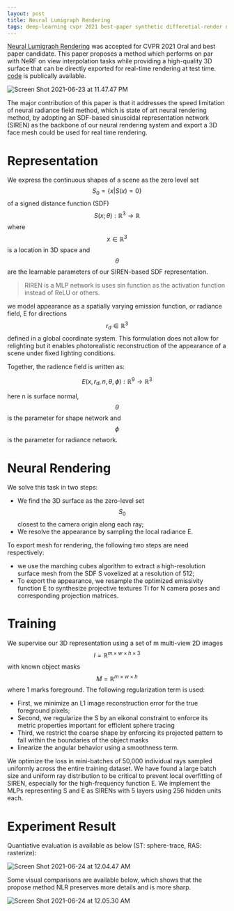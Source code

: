 ```yaml
---
layout: post
title: Neural Lumigraph Rendering
tags: deep-learning cvpr 2021 best-paper synthetic differetial-render nerf 3d-mesh RIREN lumigraph
---
```

[Neural Lumigraph Rendering](https://arxiv.org/abs/2103.11571) was accepted for CVPR 2021 Oral and best paper candidate. This paper proposes a method which performs on par with NeRF on view interpolation tasks while providing a high-quality 3D surface that can be directly exported for real-time rendering at test time. [code](http://www.computationalimaging.org/publications/nlr/) is publically available.

![Screen Shot 2021-06-23 at 11.47.47 PM](https://raw.githubusercontent.com/zhangtemplar/zhangtemplar.github.io/master/uPic/2021_06_23_23_47_49_Screen%20Shot%202021-06-23%20at%2011.47.47%20PM.png)

The major contribution of this paper is that it addresses the speed limitation of neural radiance field method, which is state of art neural rendering method, by adopting an SDF-based sinusoidal representation network (SIREN) as the backbone of our neural rendering system and export a 3D face mesh could be used for real time rendering.

# Representation

We express the continuous shapes of a scene as the zero level set $$S_0=\{x\vert S(x)=0\}$$ of a signed distance function (SDF) $$S(x;\theta):\mathbb{R}^3\to\mathbb{R} $$ where $$x\in\mathbb{R}^3$$ is a location in 3D space and $$\theta$$ are the learnable parameters of our SIREN-based SDF representation.

> RIREN is a MLP network is uses sin function as the activation function instead of ReLU or others.

we model appearance as a spatially varying emission function, or radiance field, E for directions $$r_d\in\mathbb{R}^3$$ defined in a global coordinate system. This formulation does not allow for relighting but it enables photorealistic reconstruction of the appearance of a scene under fixed lighting conditions.

Together, the radience field is written as:

$$E(x,r_d,n,\theta,\phi):\mathbb{R}^9\to\mathbb{R}^3$$

here n is surface normal, $$\theta$$ is the parameter for shape network and $$\phi$$ is the parameter for radiance network.

# Neural Rendering

We solve this task in two steps:

- We find the 3D surface as the zero-level set $$S_0$$ closest to the camera origin along each ray; 
- We resolve the appearance by sampling the local radiance E.

To export mesh for rendering, the following two steps are need respectively:

- we use the marching cubes algorithm to extract a high-resolution surface mesh from the SDF S voxelized at a resolution of 512;
- To export the appearance, we resample the optimized emissivity function E to synthesize projective textures Ti for N camera poses and corresponding projection matrices.

# Training

We supervise our 3D representation using a set of m multi-view 2D images $$I=\mathbb{R}^{m\times w\times h\times 3}$$ with known object masks $$M=\mathbb{R}^{m\times w\times h}$$ where 1 marks foreground. The following regularization term is used:

- First, we minimize an L1 image reconstruction error for the true foreground pixels;
- Second, we regularize the S by an eikonal constraint to enforce its metric properties important for efficient sphere tracing
- Third, we restrict the coarse shape by enforcing its projected pattern to fall within the boundaries of the object masks
- linearize the angular behavior using a smoothness term.

We optimize the loss in mini-batches of 50,000 individual rays sampled uniformly across the entire training dataset. We have found a large batch size and uniform ray distribution to be critical to prevent local overfitting of SIREN, especially for the high-frequency function E. We implement the MLPs representing S and E as SIRENs with 5 layers using 256 hidden units each.

# Experiment Result

Quantiative evaluation is available as below (ST: sphere-trace, RAS: rasterize):

![Screen Shot 2021-06-24 at 12.04.47 AM](https://raw.githubusercontent.com/zhangtemplar/zhangtemplar.github.io/master/uPic/2021_06_24_00_04_52_Screen%20Shot%202021-06-24%20at%2012.04.47%20AM.png)

Some visual comparisons are available below, which shows that the propose method NLR preserves more details and is more sharp.

![Screen Shot 2021-06-24 at 12.05.30 AM](https://raw.githubusercontent.com/zhangtemplar/zhangtemplar.github.io/master/uPic/2021_06_24_00_05_33_Screen%20Shot%202021-06-24%20at%2012.05.30%20AM.png)
